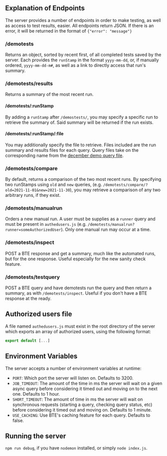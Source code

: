 ## Explanation of Endpoints

The server provides a number of endpoints in order to make testing, as well as access to test results, easier. All endpoints return JSON. If there is an error, it will be returned in the format of `{"error": "message"}`

### /demotests

Returns an object, sorted by recent first, of all completed tests saved by the server. Each provides the `runStamp` in the format `yyyy-mm-dd`, or, if manually ordered, `yyyy-mm-dd-m#`, as well as a link to directly access that run's summary.

### /demotests/results

Returns a summary of the most recent run.

#### /demotests/:runStamp

By adding a `runStamp` after `/demostests/`, you may specify a specific run to retrieve the summary of. Said summary will be returned if the run exists.

#### /demotests/:runStamp/:file

You may additionally specify the file to retrieve. Files included are the run summary and results files for each query. Query files take on the corresponding name from the [december demo query file](https://github.com/NCATSTranslator/minihackathons).

### /demotests/compare

By default, returns a comparison of the two most recent runs. By specifying two runStamps using `old` and `new` queries, (e.g. `/demotests/compare/?old=2021-11-01&new=2021-11-30`), you may retrieve a comparison of any two arbitrary runs, if they exist.

### /demotests/manualrun

Orders a new manual run. A user must be supplies as a `runner` query and must be present in `authedusers.js` (e.g. `/demotests/manualrun?runner=someAuthorizedUser`). Only one manual run may occur at a time.

### /demotests/inspect

POST a BTE response and get a summary, much like the automated runs, but for the one response. Useful especially for the new sanity check feature.

### /demotests/testquery

POST a BTE query and have demotests run the query and then return a summary, as with `/demotests/inspect`. Useful if you don't have a BTE response at the ready.

## Authorized users file

A file named `authedusers.js` must exist in the root directory of the server which exports an array of authorized users, using the following format:

```JavaScript
export default [...]
```

## Environment Variables

The server accepts a number of environment variables at runtime:

- `PORT`: Which port the server will listen on. Defaults to 3200.
- `JOB_TIMEOUT`: The amount of the time in ms the server will wait on a given async query before considering it timed out and moving on to the next one. Defaults to 1 hour.
- `SHORT_TIMEOUT`: The amount of time in ms the server will wait on synchronous requests (starting a query, checking query status, etc) before considering it timed out and moving on. Defaults to 1 minute.
- `USE_CACHING`: Use BTE's caching feature for each query. Defaults to false.

## Running the server

`npm run debug`, if you have `nodemon` installed, or simply `node index.js`.
